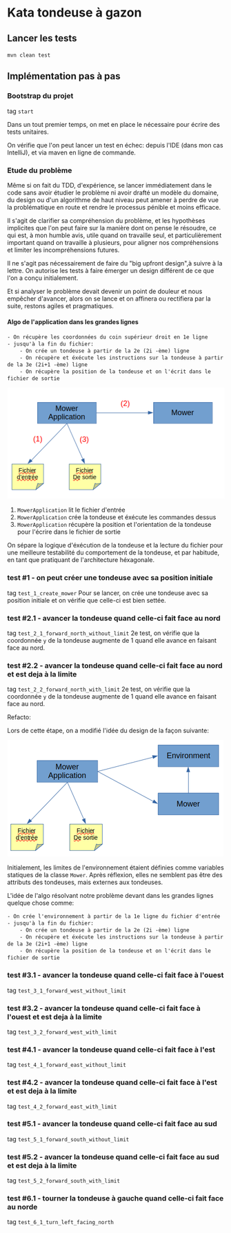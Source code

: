 # Kata tondeuse à gazon

## Lancer les tests

`mvn clean test`

## Implémentation pas à pas

### Bootstrap du projet

tag `start`

Dans un tout premier temps, on met en place le nécessaire pour écrire des tests unitaires.

On vérifie que l'on peut lancer un test en échec: depuis l'IDE (dans mon cas IntelliJ), et via maven en ligne de commande.

### Etude du problème

Même si on fait du TDD, d'expérience, se lancer immédiatement dans le code sans avoir étudier le problème ni avoir drafté 
un modèle du domaine, du design ou d'un algorithme de haut niveau peut amener à perdre de vue la problématique en route 
et rendre le processus pénible et moins efficace.

Il s'agit de clarifier sa compréhension du problème, et les hypothèses implicites que l'on peut faire sur la manière 
dont on pense le résoudre, ce qui est, à mon humble avis, utile quand on travaille seul, 
et particulièrement important quand on travaille à plusieurs, pour aligner nos compréhensions et limiter les incompréhensions futures.

Il ne s'agit pas nécessairement de faire du "big upfront design",à suivre à la lettre. 
On autorise les tests à faire émerger un design différent de ce que l'on a conçu initialement.

Et si analyser le problème devait devenir un point de douleur et nous empêcher d'avancer, alors on se lance et on 
affinera ou rectifiera par la suite, restons agiles et pragmatiques.

#### Algo de l'application dans les grandes lignes

```
- On récupère les coordonnées du coin supérieur droit en 1e ligne
- jusqu'à la fin du fichier:
    - On crée un tondeuse à partir de la 2e (2i -ème) ligne
    - On récupère et éxécute les instructions sur la tondeuse à partir de la 3e (2i+1 -ème) ligne
    - On récupère la position de la tondeuse et on l'écrit dans le fichier de sortie
```

![](docs/1.0-design-initial.png)

1. `MowerApplication` lit le fichier d'entrée
2. `MowerApplication` crée la tondeuse et éxécute les commandes dessus
3. `MowerApplication` récupère la position et l'orientation de la tondeuse pour l'écrire dans le fichier de sortie

On sépare la logique d'éxécution de la tondeuse et la lecture du fichier pour une meilleure testabilité du comportement 
de la tondeuse, et par habitude, en tant que pratiquant de l'architecture héxagonale.

### test #1 - on peut créer une tondeuse avec sa position initiale

tag `test_1_create_mower`
Pour se lancer, on crée une tondeuse avec sa position initiale et on vérifie que celle-ci est bien settée.

### test #2.1 - avancer la tondeuse quand celle-ci fait face au nord

tag `test_2_1_forward_north_without_limit`
2e test, on vérifie que la coordonnée `y` de la tondeuse augmente de 1 quand elle avance en faisant face au nord.

### test #2.2 - avancer la tondeuse quand celle-ci fait face au nord et est deja à la limite

tag `test_2_2_forward_north_with_limit`
2e test, on vérifie que la coordonnée `y` de la tondeuse augmente de 1 quand elle avance en faisant face au nord.

Refacto:

Lors de cette étape, on a modifié l'idée du design de la façon suivante:

![](docs/2.0-intro-environment.png)

Initialement, les limites de l'environnement étaient définies comme variables statiques de la classe `Mower`.
Après réflexion, elles ne semblent pas être des attributs des tondeuses, mais externes aux tondeuses.

L'idée de l'algo résolvant notre problème devant dans les grandes lignes quelque chose comme:

```
- On crée l'environnement à partir de la 1e ligne du fichier d'entrée
- jusqu'à la fin du fichier:
    - On crée un tondeuse à partir de la 2e (2i -ème) ligne
    - On récupère et éxécute les instructions sur la tondeuse à partir de la 3e (2i+1 -ème) ligne
    - On récupère la position de la tondeuse et on l'écrit dans le fichier de sortie
```

### test #3.1 - avancer la tondeuse quand celle-ci fait face à l'ouest

tag `test_3_1_forward_west_without_limit`

### test #3.2 - avancer la tondeuse quand celle-ci fait face à l'ouest et est deja à la limite

tag `test_3_2_forward_west_with_limit`

### test #4.1 - avancer la tondeuse quand celle-ci fait face à l'est 

tag `test_4_1_forward_east_without_limit`

### test #4.2 - avancer la tondeuse quand celle-ci fait face à l'est et est deja à la limite

tag `test_4_2_forward_east_with_limit`

### test #5.1 - avancer la tondeuse quand celle-ci fait face au sud

tag `test_5_1_forward_south_without_limit`

### test #5.2 - avancer la tondeuse quand celle-ci fait face au sud et est deja à la limite

tag `test_5_2_forward_south_with_limit`

### test #6.1 - tourner la tondeuse à gauche quand celle-ci fait face au norde 

tag `test_6_1_turn_left_facing_north`